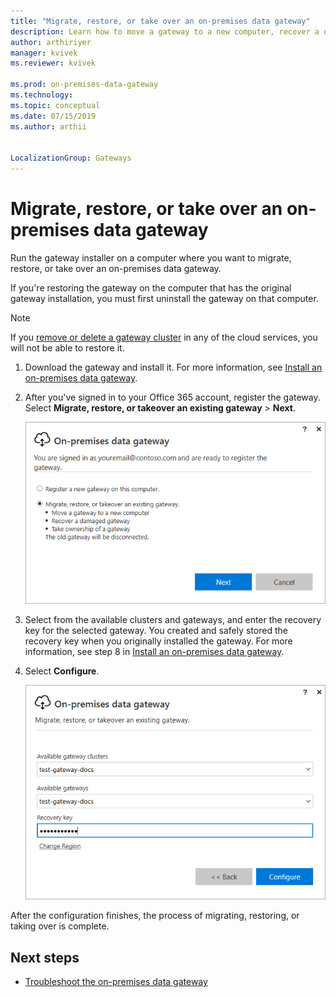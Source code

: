 ```yaml
---
title: "Migrate, restore, or take over an on-premises data gateway"
description: Learn how to move a gateway to a new computer, recover a damaged gateway, or take over ownership of a gateway.
author: arthiriyer
manager: kvivek
ms.reviewer: kvivek

ms.prod: on-premises-data-gateway
ms.technology:
ms.topic: conceptual
ms.date: 07/15/2019
ms.author: arthii


LocalizationGroup: Gateways
---
```


# Migrate, restore, or take over an on-premises data gateway

Run the gateway installer on a computer where you want to migrate, restore, or take over an on-premises data gateway.

If you're restoring the gateway on the computer that has the original gateway installation, you must first uninstall the gateway on that computer.

> [!NOTE]
> If you [remove or delete a gateway cluster](service-gateway-manage.md#remove-or-delete-an-on-premises-data-gateway) in any of the cloud services, you will not be able to restore it.

1. Download the gateway and install it. For more information, see [Install an on-premises data gateway](service-gateway-install.md).

1. After you've signed in to your Office 365 account, register the gateway. Select **Migrate, restore, or takeover an existing gateway** > **Next**.

    ![Choosing to migrate, restore, or take over a gateway](media/service-gateway-migrate/register-gateway.png)

1. Select from the available clusters and gateways, and enter the recovery key for the selected gateway. You created and safely stored the recovery key when you originally installed the gateway. For more information, see step 8 in [Install an on-premises data gateway](service-gateway-install.md).

1. Select **Configure**.

    ![Configuring the migration, restoration, or takeover of a gateway](media/service-gateway-migrate/migrate-restore-takeover.png)

After the configuration finishes, the process of migrating, restoring, or taking over is complete.

## Next steps

* [Troubleshoot the on-premises data gateway](service-gateway-tshoot.md)
